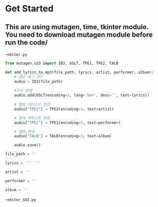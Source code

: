 # Get Started
This are using mutagen, time, tkinter module.  
You need to download mutagen module before run the code/
---
-`editor.py`
```python
from mutagen.id3 import ID3, USLT, TPE1, TPE2, TALB

def add_lyrics_to_mp3(file_path, lyrics, artist, performer, album):
    # ID3 태그 로드
    audio = ID3(file_path)
    
    #가사 변경
    audio.add(USLT(encoding=3, lang='kor', desc='', text=lyrics))
    
    # 앨범 아티스트 변경
    audio["TPE2"] = TPE2(encoding=3, text=artist)

    # 참여 아티스트 변경
    audio["TPE1"] = TPE1(encoding=3, text=performer)

    # 앨범 변경
    audio["TALB"] = TALB(encoding=3, text=album)  

    audio.save()

file_path = ''

lyrics = ''' '''

artist = ''

performer = ''

album = ''
```

-`editor_GUI.py`
```python

```
